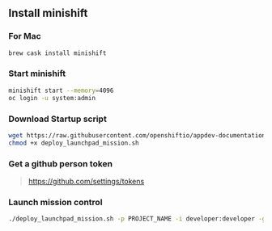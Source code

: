 ## Install minishift

### For Mac
```sh
brew cask install minishift
```

### Start minishift
```sh
minishift start --memory=4096
oc login -u system:admin
```

### Download Startup script 
```sh
wget https://raw.githubusercontent.com/openshiftio/appdev-documentation/production/scripts/deploy_launchpad_mission.sh
chmod +x deploy_launchpad_mission.sh
```
### Get a github person token 
> https://github.com/settings/tokens   


### Launch mission control
```sh
./deploy_launchpad_mission.sh -p PROJECT_NAME -i developer:developer -g GITHUB_USERNAME:GITHUB_PERSONAL_ACCESS_TOKEN
```





